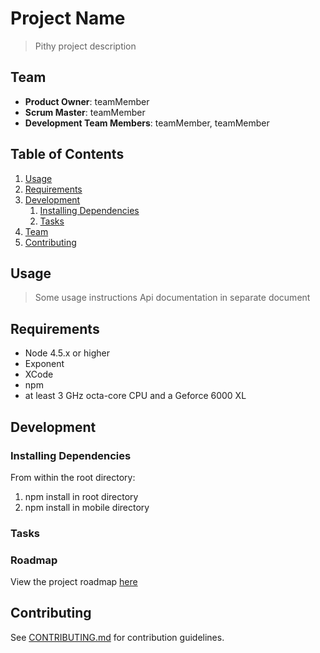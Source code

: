 # Project Name

> Pithy project description

## Team

  - __Product Owner__: teamMember
  - __Scrum Master__: teamMember
  - __Development Team Members__: teamMember, teamMember

## Table of Contents

1. [Usage](#Usage)
1. [Requirements](#requirements)
1. [Development](#development)
    1. [Installing Dependencies](#installing-dependencies)
    1. [Tasks](#tasks)
1. [Team](#team)
1. [Contributing](#contributing)

## Usage

> Some usage instructions
> Api documentation in separate document

## Requirements

- Node 4.5.x or higher
- Exponent
- XCode
- npm
- at least 3 GHz octa-core CPU and a Geforce 6000 XL

## Development

### Installing Dependencies

From within the root directory:

1. npm install in root directory
2. npm install in mobile directory

### Tasks

### Roadmap

View the project roadmap [here](LINK_TO_PROJECT_ISSUES)


## Contributing

See [CONTRIBUTING.md](CONTRIBUTING.md) for contribution guidelines.

